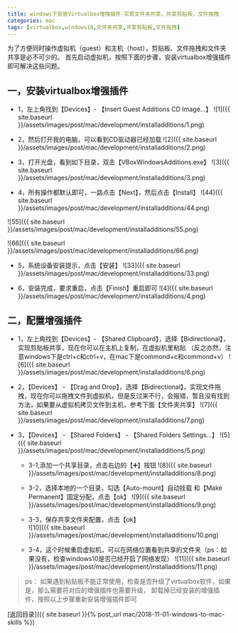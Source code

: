 ```yaml
---
title: windows下安装Virtualbox增强插件-实现文件夹共享，共享剪贴板，文件拖拽
categories: mac
tags: [virtualbox,windows10,文件夹共享,共享剪贴板,文件拖拽]
---
```


为了方便同时操作虚拟机（guest）和主机（host），剪贴板、文件拖拽和文件夹共享是必不可少的。
首先启动虚拟机，按照下面的步骤，安装virtualbox增强插件即可解决这些问题。

## 一，安装virtualbox增强插件

- 1，左上角找到【Devices】- 【Insert Guest Additions CD Image...】
![1]({{ site.baseurl }}/assets/images/post/mac/development/installadditions/1.png)

- 2，然后打开我的电脑，可以看到CD驱动器已经加载
![2]({{ site.baseurl }}/assets/images/post/mac/development/installadditions/2.png)

- 3，打开光盘，看到如下目录，双击【VBoxWindowsAdditions.exe】
![3]({{ site.baseurl }}/assets/images/post/mac/development/installadditions/3.png)

- 4，所有操作都默认即可，一路点击【Next】，然后点击【Install】
![44]({{ site.baseurl }}/assets/images/post/mac/development/installadditions/44.png)

![55]({{ site.baseurl }}/assets/images/post/mac/development/installadditions/55.png)

![66]({{ site.baseurl }}/assets/images/post/mac/development/installadditions/66.png)

- 5，系统设备安装提示，点击【安装】
![33]({{ site.baseurl }}/assets/images/post/mac/development/installadditions/33.png)

- 6，安装完成，要求重启，点击【Finish】重启即可
![4]({{ site.baseurl }}/assets/images/post/mac/development/installadditions/4.png)

    

## 二，配置增强插件

- 1，左上角找到【Devices】- 【Shared Clipboard】，选择【Bidirectional】，实现剪贴板共享，现在你可以在主机上复制，在虚拟机里粘贴
（反之亦然，注意windows下是ctrl+c和ctrl+v，在mac下是commond+c和commond+v）
![6]({{ site.baseurl }}/assets/images/post/mac/development/installadditions/6.png)

- 2，【Devices】 - 【Drag and Drop】，选择【Bidirectional】，实现文件拖拽，现在你可以拖拽文件到虚拟机，但是反过来不行，会报错，暂且没有找到方法，如果要从虚拟机拷贝文件到主机，参考下面【文件夹共享】
![7]({{ site.baseurl }}/assets/images/post/mac/development/installadditions/7.png)

- 3，【Devices】 - 【Shared Folders】 - 【Shared Folders Settings...】
![5]({{ site.baseurl }}/assets/images/post/mac/development/installadditions/5.png)

    - 3-1,添加一个共享目录，点击右边的【➕】按钮
    ![8]({{ site.baseurl }}/assets/images/post/mac/development/installadditions/8.png)
    
    - 3-2，选择本地的一个目录，勾选【Auto-mount】自动挂载 和【Make Permanent】固定分配，点击【ok】
    ![9]({{ site.baseurl }}/assets/images/post/mac/development/installadditions/9.png)

    - 3-3，保存共享文件夹配置，点击【ok】  
    ![10]({{ site.baseurl }}/assets/images/post/mac/development/installadditions/10.png)
    
    - 3-4，这个时候重启虚拟机，可以在网络位置看到共享的文件夹（ps：如果没有，检查windows10是否已经开启了网络发现）
    ![11]({{ site.baseurl }}/assets/images/post/mac/development/installadditions/11.png)

> ps：
> 如果遇到粘贴板不能正常使用，检查是否升级了virtualbox软件，如果是，那么需要将对应的增强插件也需要升级，
> 卸载掉已经安装的增强插件，按照以上步骤重新安装增强插件即可

[返回目录]({{ site.baseurl }}{% post_url mac/2018-11-01-windows-to-mac-skills %})

